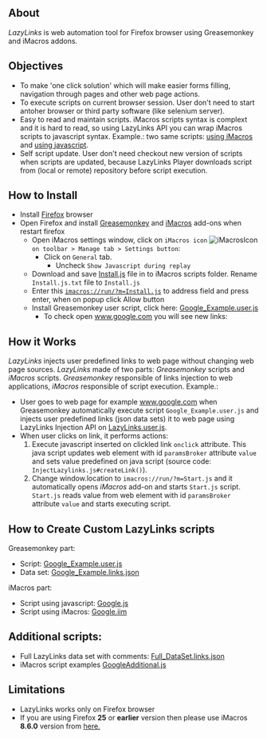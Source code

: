 ## About 
*LazyLinks* is web automation tool for Firefox browser using Greasemonkey and iMacros addons.

## Objectives
- To make 'one click solution' which will make easier forms filling, navigation through pages and other web page actions.
- To execute scripts on current browser session. User don't need to start antoher browser or third party software (like selenium server).
- Easy to read and maintain scripts. iMacros scripts syntax is complext and it is hard to read, so using LazyLinks API you can wrap iMacros scripts to javascript syntax. Example.: two same scripts: [using iMacros](./Samples/Google.iim) and [using javascript](./Samples/Google.js).
- Self script update. User don't need checkout new version of scripts when scripts are updated, because LazyLinks Player downloads script from (local or remote) repository before script execution.

## How to Install
- Install <a href="https://www.mozilla.org/en-US/firefox/new/" target="_blank" download>Firefox</a> browser
- Open Firefox and install <a href="https://addons.mozilla.org/en-us/firefox/addon/greasemonkey/" target="_blank" >Greasemonkey</a> and <a href="https://addons.mozilla.org/en-us/firefox/addon/imacros-for-firefox/" target="_blank" >iMacros</a> add-ons when restart firefox
    + Open iMacros settings window, click on `iMacros icon` ![iMacrosIcon](http://wiki.imacros.net/upload/5/5a/IMacros-icon.png) `on toolbar > Manage tab > Settings button`:
        * Click on `General` tab.
            - Uncheck `Show Javascript during replay`
    + Download and save <a href="https://github.com/jonkun/LazyLinks/raw/master/iMacros/Install.js" target="_blank" download>Install.js</a> file in to iMacros scripts folder. Rename `Install.js.txt` file to `Install.js`
    + Enter this <a href="" onlick="window.location = imacros://run/?m=Install.js" >`imacros://run/?m=Install.js`</a> to address field and press enter, when on popup click Allow button
    + Install Greasemonkey user script, click here: [Google_Example.user.js](https://github.com/jonkun/LazyLinks/raw/master/Greasemonkey/Example/Google_Example.user.js)
        * To check open <a href="https://www.google.com" target="_blank" download>www.google.com</a> you will see new links: 
    
## How it Works
*LazyLinks* injects user predefined links to web page without changing web page sources. *LazyLinks* made of two parts: *Greasemonkey* scripts and *iMacros* scripts. *Greasemonkey* responsible of links injection to web applications, *iMacros* responsible of script execution. Example.:
- User goes to web page for example www.google.com when Greasemonkey automatically execute script `Google_Example.user.js` and injects user predefined links (json data sets) it to web page using LazyLinks Injection API on [LazyLinks.user.js](./Greasemonkey/Engine/LazyLinks.user.js).
- When user clicks on link, it performs actions:
    1. Execute javascript inserted on clickled link `onclick` attribute. This java script updates web element with id `paramsBroker`  attribute `value`  and sets value predefined on java script (source code: `InjectLazylinks.js#createLink()`). 
    2. Change window.location to `imacros://run/?m=Start.js` and it automatically opens *iMacros* add-on and starts `Start.js` script. `Start.js` reads value from web element with id `paramsBroker`  attribute `value` and starts executing script.

## How to Create Custom LazyLinks scripts 
Greasemonkey part:
- Script: [Google_Example.user.js](./Greasemonkey/Example/Google_Example.user.js)
- Data set: [Google_Example.links.json](./Greasemonkey/Example/Google_Example.links.json)

iMacros part:
- Script using javascript: [Google.js](./Samples/Google.js)
- Script using iMacros: [Google.iim](./Samples/Google.iim)

## Additional scripts: 
- Full LazyLinks data set with comments: [Full_DataSet.links.json](./Greasemonkey/Example/Full_DataSet.links.json)
- iMacros script examples [GoogleAdditional.js](./Samples/GoogleAdditional.js)

## Limitations
- LazyLinks works only on Firefox browser
- If you are using Firefox **25** or **earlier** version then please use iMacros **8.6.0** version from <a href="https://addons.mozilla.org/en-US/firefox/addon/imacros-for-firefox/versions/?page=1#version-8.6.0" target="_blank" >here.</a>

